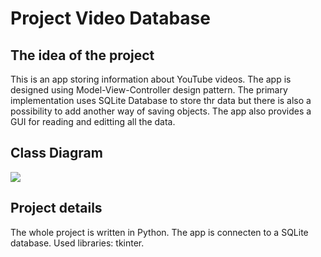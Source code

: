 # Project Video Database

## The idea of the project

This is an app storing information about YouTube videos. The app is designed using Model-View-Controller design pattern. The primary implementation uses SQLite Database to store thr data but there is also a possibility to add another way of saving objects. The app also provides a GUI for reading and editting all the data.  

## Class Diagram

![](https://i.imgur.com/Il8ksWC.png)

## Project details

The whole project is written in Python. The app is connecten to a SQLite database.
Used libraries: tkinter.   


 

